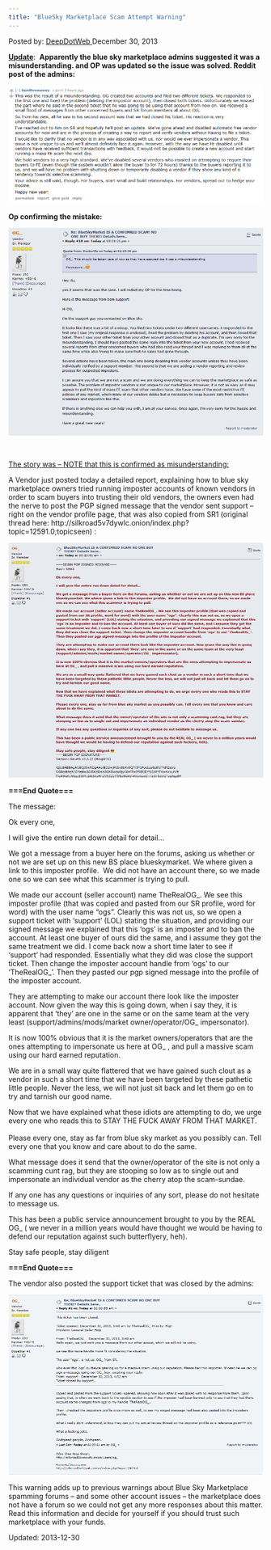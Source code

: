 ```yaml
---
title: "BlueSky Marketplace Scam Attempt Warning"
---
```


<span>Posted by: <a href="/author/admin/" title="">DeepDotWeb </a></span>
<span>December 30, 2013</span>



<p><strong><span style="text-decoration: underline;">Update</span></strong>:  <strong>Apparently the blue sky marketplace admins suggested it was a misunderstanding. and OP was updated so the issue was solved. Reddit post of the admins:</strong></p>
<img src="/imgs/2013/12/bsupdate.png" />

<p><strong> Op confirming the mistake:</strong></p>
<img src="/imgs/2013/12/OP.png" />

<p>&nbsp;</p>
<p><span style="text-decoration: underline;">The story was &#8211; NOTE that this is confirmed as misunderstanding:</span></p>
<p>A Vendor just posted today a detailed report, explaining how to blue sky marketplace owners tried running imposter accounts of known vendors in order to scam buyers into trusting their old vendors, the owners even had the nerve to post the PGP signed message that the vendor sent support &#8211; right on the vendor profile page, that was also copied from SR1 (original thread here: http://silkroad5v7dywlc.onion/index.php?topic=12591.0;topicseen) :</p>
<img src="/imgs/2013/12/bluesky.png" />

<p><strong>===End Quote===</strong></p>
<p>The message:</p>
<p>Ok every one,</p>
<p>I will give the entire run down detail for detail&#8230;</p>
<p>We got a message from a buyer here on the forums, asking us whether or not we are set up on this new BS place blueskymarket. We where given a link to this imposter profile.  We did not have an account there, so we made one so we can see what this scammer is trying to pull.</p>
<p>We made our account (seller account) name TheRealOG_. We see this imposter profile (that was copied and pasted from our SR profile, word for word) with the user name &#8220;ogs&#8221;. Clearly this was not us, so we open a support ticket with &#8216;support&#8217; (LOL) stating the situation, and providing our signed message we explained that this &#8216;ogs&#8217; is an imposter and to ban the account. At least one buyer of ours did the same, and i assume they got the same treatment we did. I come back now a short time later to see if &#8216;support&#8217; had responded. Essentially what they did was close the support ticket. Then change the imposter account handle from &#8216;ogs&#8217; to our &#8216;TheRealOG_&#8217;. Then they pasted our pgp signed message into the profile of the imposter account.</p>
<p>They are attempting to make our account there look like the imposter account. Now given the way this is going down, when i say they, it is apparent that &#8216;they&#8217; are one in the same or on the same team at the very least (support/admins/mods/market owner/operator/OG_ impersonator).</p>
<p>It is now 100% obvious that it is the market owners/operators that are the ones attempting to impersonate us here at OG_ , and pull a massive scam using our hard earned reputation.</p>
<p>We are in a small way quite flattered that we have gained such clout as a vendor in such a short time that we have been targeted by these pathetic little people. Never the less, we will not just sit back and let them go on to try and tarnish our good name.</p>
<p>Now that we have explained what these idiots are attempting to do, we urge every one who reads this to STAY THE FUCK AWAY FROM THAT MARKET.<strong><br/>
</strong><br/>
    Please every one, stay as far from blue sky market as you possibly can. Tell every one that you know and care about to do the same.</p>
<p>What message does it send that the owner/operator of the site is not only a scamming cunt rag, but they are stooping so low as to single out and impersonate an individual vendor as the cherry atop the scam-sundae.</p>
<p>If any one has any questions or inquiries of any sort, please do not hesitate to message us.</p>
<p>This has been a public service announcement brought to you by the REAL OG_ ( we never in a million years would have thought we would be having to defend our reputation against such butterflyery, heh).</p>
<p>Stay safe people, stay diligent</p>
<p><strong>===End Quote===</strong></p>
<p>The vendor also posted the support ticket that was closed by the admins:</p>
<img src="/imgs/2013/12/bluesky2.png" />

<p>This warning adds up to previous warnings about Blue Sky Marketplace spamming forums &#8211; and some other account issues &#8211; the marketplace does not have a forum so we could not get any more responses about this matter. Read this information and decide for yourself if you should trust such marketplace with your funds.</p>
</div>


Updated: 2013-12-30
